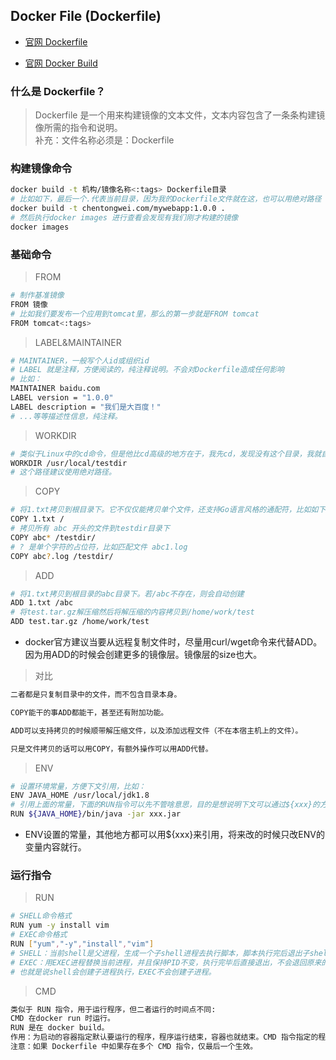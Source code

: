 
## Docker File (Dockerfile)

- [官网 Dockerfile](https://docs.docker.com/engine/reference/builder/)

- [官网 Docker Build](https://docs.docker.com/engine/reference/commandline/build/)


### 什么是 Dockerfile？
> Dockerfile 是一个用来构建镜像的文本文件，文本内容包含了一条条构建镜像所需的指令和说明。  
> 补充：文件名称必须是：Dockerfile

### 构建镜像命令
```bash
docker build -t 机构/镜像名称<:tags> Dockerfile目录
# 比如如下，最后一个.代表当前目录，因为我的Dockerfile文件就在这，也可以用绝对路径
docker build -t chentongwei.com/mywebapp:1.0.0 .
# 然后执行docker images 进行查看会发现有我们刚才构建的镜像
docker images
```

### 基础命令 
> FROM
```bash
# 制作基准镜像
FROM 镜像
# 比如我们要发布一个应用到tomcat里，那么的第一步就是FROM tomcat
FROM tomcat<:tags>
```
> LABEL&MAINTAINER
```bash
# MAINTAINER，一般写个人id或组织id
# LABEL 就是注释，方便阅读的，纯注释说明。不会对Dockerfile造成任何影响
# 比如：
MAINTAINER baidu.com
LABEL version = "1.0.0"
LABEL description = "我们是大百度！"
# ...等等描述性信息，纯注释。
```

> WORKDIR
```bash
# 类似于Linux中的cd命令，但是他比cd高级的地方在于，我先cd，发现没有这个目录，我就自动创建出来，然后在cd进去
WORKDIR /usr/local/testdir
# 这个路径建议使用绝对路径。
```

> COPY
```bash
# 将1.txt拷贝到根目录下。它不仅仅能拷贝单个文件，还支持Go语言风格的通配符，比如如下：
COPY 1.txt /
# 拷贝所有 abc 开头的文件到testdir目录下
COPY abc* /testdir/
# ? 是单个字符的占位符，比如匹配文件 abc1.log
COPY abc?.log /testdir/
```

> ADD
```bash
# 将1.txt拷贝到根目录的abc目录下。若/abc不存在，则会自动创建
ADD 1.txt /abc
# 将test.tar.gz解压缩然后将解压缩的内容拷贝到/home/work/test
ADD test.tar.gz /home/work/test
```
- docker官方建议当要从远程复制文件时，尽量用curl/wget命令来代替ADD。因为用ADD的时候会创建更多的镜像层。镜像层的size也大。

> 对比
```txt
二者都是只复制目录中的文件，而不包含目录本身。

COPY能干的事ADD都能干，甚至还有附加功能。

ADD可以支持拷贝的时候顺带解压缩文件，以及添加远程文件（不在本宿主机上的文件）。

只是文件拷贝的话可以用COPY，有额外操作可以用ADD代替。
```

> ENV
```bash
# 设置环境常量，方便下文引用，比如：
ENV JAVA_HOME /usr/local/jdk1.8
# 引用上面的常量，下面的RUN指令可以先不管啥意思，目的是想说明下文可以通过${xxx}的方式引用
RUN ${JAVA_HOME}/bin/java -jar xxx.jar
```
- ENV设置的常量，其他地方都可以用${xxx}来引用，将来改的时候只改ENV的变量内容就行。

### 运行指令

> RUN
```bash
# SHELL命令格式
RUN yum -y install vim
# EXEC命令格式
RUN ["yum","-y","install","vim"]
# SHELL：当前shell是父进程，生成一个子shell进程去执行脚本，脚本执行完后退出子shell进程，回到当前父shell进程。
# EXEC：用EXEC进程替换当前进程，并且保持PID不变，执行完毕后直接退出，不会退回原来的进程。
# 也就是说shell会创建子进程执行，EXEC不会创建子进程。
```

> CMD
```txt
类似于 RUN 指令，用于运行程序，但二者运行的时间点不同:
CMD 在docker run 时运行。
RUN 是在 docker build。
作用：为启动的容器指定默认要运行的程序，程序运行结束，容器也就结束。CMD 指令指定的程序可被 docker run 命令行参数中指定要运行的程序所覆盖。
注意：如果 Dockerfile 中如果存在多个 CMD 指令，仅最后一个生效。
```
